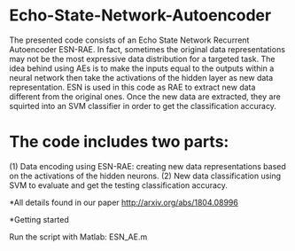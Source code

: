 # Echo-State-Network-Autoencoder
The presented code consists of an Echo State Network Recurrent Autoencoder ESN-RAE. In fact, sometimes the original data representations may not be the most expressive data distribution for a targeted task. The idea behind using AEs is to make the inputs equal to the outputs within a neural network then take the activations of the hidden layer as new data representation. ESN is used in this code as RAE to extract new data different from the original ones. Once the new data are extracted, they are squirted into an SVM classifier in order to get the classification accuracy.

# The code includes two parts:
(1) Data encoding using ESN-RAE: creating new data representations based on the activations of the hidden neurons.
(2) New data classification using SVM to evaluate and get the testing classification accuracy.

*All details found in our paper http://arxiv.org/abs/1804.08996 

*Getting started

Run the script with Matlab: ESN_AE.m
